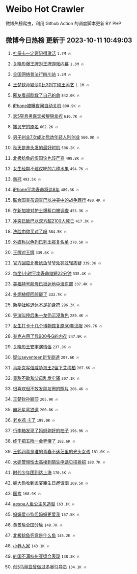 # Weibo Hot Crawler 



微博热榜爬虫，利用 Github Action 的调度脚本更新 BY PHP 


## 微博今日热榜 更新于 2023-10-11 10:49:03 
1. [社保卡一定要记得激活](https://s.weibo.com/weibo?q=%23%E7%A4%BE%E4%BF%9D%E5%8D%A1%E4%B8%80%E5%AE%9A%E8%A6%81%E8%AE%B0%E5%BE%97%E6%BF%80%E6%B4%BB%23&t=31&band_rank=1&Refer=top) `1.7M 🔥` 

1. [关晓彤爆王牌对王牌游戏内幕](https://s.weibo.com/weibo?q=%23%E5%85%B3%E6%99%93%E5%BD%A4%E7%88%86%E7%8E%8B%E7%89%8C%E5%AF%B9%E7%8E%8B%E7%89%8C%E6%B8%B8%E6%88%8F%E5%86%85%E5%B9%95%23&t=31&band_rank=2&Refer=top) `1.3M 🔥` 

1. [全国网络普法行四川站](https://s.weibo.com/weibo?q=%23%E5%85%A8%E5%9B%BD%E7%BD%91%E7%BB%9C%E6%99%AE%E6%B3%95%E8%A1%8C%E5%9B%9B%E5%B7%9D%E7%AB%99%23&t=31&band_rank=3&Refer=top) `1.2M 🔥` 

1. [王楚钦孙颖莎0比3刘丁硕王添艺](https://s.weibo.com/weibo?q=%23%E7%8E%8B%E6%A5%9A%E9%92%A6%E5%AD%99%E9%A2%96%E8%8E%8E0%E6%AF%943%E5%88%98%E4%B8%81%E7%A1%95%E7%8E%8B%E6%B7%BB%E8%89%BA%23&t=31&band_rank=4&Refer=top) `1.1M 🔥` 

1. [网友看部剧救了自己的命](https://s.weibo.com/weibo?q=%23%E7%BD%91%E5%8F%8B%E7%9C%8B%E9%83%A8%E5%89%A7%E6%95%91%E4%BA%86%E8%87%AA%E5%B7%B1%E7%9A%84%E5%91%BD%23&t=31&band_rank=5&Refer=top) `842.0K 🔥` 

1. [iPhone被曝夜间自动关机](https://s.weibo.com/weibo?q=%23iPhone%E8%A2%AB%E6%9B%9D%E5%A4%9C%E9%97%B4%E8%87%AA%E5%8A%A8%E5%85%B3%E6%9C%BA%23&t=31&band_rank=6&Refer=top) `800.9K 🔥` 

1. [恋5窒息男嘉宾被狠狠拿捏](https://s.weibo.com/weibo?q=%23%E6%81%8B5%E7%AA%92%E6%81%AF%E7%94%B7%E5%98%89%E5%AE%BE%E8%A2%AB%E7%8B%A0%E7%8B%A0%E6%8B%BF%E6%8D%8F%23&t=31&band_rank=7&Refer=top) `610.7K 🔥` 

1. [撒贝宁的原名](https://s.weibo.com/weibo?q=%23%E6%92%92%E8%B4%9D%E5%AE%81%E7%9A%84%E5%8E%9F%E5%90%8D%23&t=31&band_rank=8&Refer=top) `602.2K 🔥` 

1. [男子创业7次成功后劝年轻人别创业](https://s.weibo.com/weibo?q=%23%E7%94%B7%E5%AD%90%E5%88%9B%E4%B8%9A7%E6%AC%A1%E6%88%90%E5%8A%9F%E5%90%8E%E5%8A%9D%E5%B9%B4%E8%BD%BB%E4%BA%BA%E5%88%AB%E5%88%9B%E4%B8%9A%23&t=31&band_rank=9&Refer=top) `560.0K 🔥` 

1. [秋天是养头发的最好时机](https://s.weibo.com/weibo?q=%23%E7%A7%8B%E5%A4%A9%E6%98%AF%E5%85%BB%E5%A4%B4%E5%8F%91%E7%9A%84%E6%9C%80%E5%A5%BD%E6%97%B6%E6%9C%BA%23&t=31&band_rank=10&Refer=top) `506.2K 🔥` 

1. [北极鲶鱼的恨国论也该严查](https://s.weibo.com/weibo?q=%23%E5%8C%97%E6%9E%81%E9%B2%B6%E9%B1%BC%E7%9A%84%E6%81%A8%E5%9B%BD%E8%AE%BA%E4%B9%9F%E8%AF%A5%E4%B8%A5%E6%9F%A5%23&t=31&band_rank=11&Refer=top) `499.8K 🔥` 

1. [女生经期不建议吃的六种水果](https://s.weibo.com/weibo?q=%23%E5%A5%B3%E7%94%9F%E7%BB%8F%E6%9C%9F%E4%B8%8D%E5%BB%BA%E8%AE%AE%E5%90%83%E7%9A%84%E5%85%AD%E7%A7%8D%E6%B0%B4%E6%9E%9C%23&t=31&band_rank=12&Refer=top) `494.7K 🔥` 

1. [新冠](https://s.weibo.com/weibo?q=%E6%96%B0%E5%86%A0&t=31&band_rank=13&Refer=top) `493.5K 🔥` 

1. [iPhone平均寿命将达8年](https://s.weibo.com/weibo?q=%23iPhone%E5%B9%B3%E5%9D%87%E5%AF%BF%E5%91%BD%E5%B0%86%E8%BE%BE8%E5%B9%B4%23&t=31&band_rank=14&Refer=top) `489.3K 🔥` 

1. [联合国宣布调查巴以冲突中的战争罪行](https://s.weibo.com/weibo?q=%23%E8%81%94%E5%90%88%E5%9B%BD%E5%AE%A3%E5%B8%83%E8%B0%83%E6%9F%A5%E5%B7%B4%E4%BB%A5%E5%86%B2%E7%AA%81%E4%B8%AD%E7%9A%84%E6%88%98%E4%BA%89%E7%BD%AA%E8%A1%8C%23&t=31&band_rank=15&Refer=top) `480.4K 🔥` 

1. [在新加坡对护士爆粗口被调查](https://s.weibo.com/weibo?q=%23%E5%9C%A8%E6%96%B0%E5%8A%A0%E5%9D%A1%E5%AF%B9%E6%8A%A4%E5%A3%AB%E7%88%86%E7%B2%97%E5%8F%A3%E8%A2%AB%E8%B0%83%E6%9F%A5%23&t=31&band_rank=16&Refer=top) `455.3K 🔥` 

1. [冲突已致巴以双方超2100人死亡](https://s.weibo.com/weibo?q=%23%E5%86%B2%E7%AA%81%E5%B7%B2%E8%87%B4%E5%B7%B4%E4%BB%A5%E5%8F%8C%E6%96%B9%E8%B6%852100%E4%BA%BA%E6%AD%BB%E4%BA%A1%23&t=31&band_rank=17&Refer=top) `417.3K 🔥` 

1. [洗脸巾你买对了吗](https://s.weibo.com/weibo?q=%23%E6%B4%97%E8%84%B8%E5%B7%BE%E4%BD%A0%E4%B9%B0%E5%AF%B9%E4%BA%86%E5%90%97%23&t=31&band_rank=18&Refer=top) `384.5K 🔥` 

1. [外媒称以色列已列出报复名单](https://s.weibo.com/weibo?q=%23%E5%A4%96%E5%AA%92%E7%A7%B0%E4%BB%A5%E8%89%B2%E5%88%97%E5%B7%B2%E5%88%97%E5%87%BA%E6%8A%A5%E5%A4%8D%E5%90%8D%E5%8D%95%23&t=31&band_rank=19&Refer=top) `370.5K 🔥` 

1. [王牌对王牌](https://s.weibo.com/weibo?q=%E7%8E%8B%E7%89%8C%E5%AF%B9%E7%8E%8B%E7%89%8C&t=31&band_rank=20&Refer=top) `339.8K 🔥` 

1. [官方回应北极鲶鱼爷爷处罚过轻质疑](https://s.weibo.com/weibo?q=%23%E5%AE%98%E6%96%B9%E5%9B%9E%E5%BA%94%E5%8C%97%E6%9E%81%E9%B2%B6%E9%B1%BC%E7%88%B7%E7%88%B7%E5%A4%84%E7%BD%9A%E8%BF%87%E8%BD%BB%E8%B4%A8%E7%96%91%23&t=31&band_rank=21&Refer=top) `339.3K 🔥` 

1. [每坐1小时平均寿命缩短22分钟](https://s.weibo.com/weibo?q=%23%E6%AF%8F%E5%9D%901%E5%B0%8F%E6%97%B6%E5%B9%B3%E5%9D%87%E5%AF%BF%E5%91%BD%E7%BC%A9%E7%9F%AD22%E5%88%86%E9%92%9F%23&t=31&band_rank=22&Refer=top) `338.4K 🔥` 

1. [美福特号航母已抵达地中海东部](https://s.weibo.com/weibo?q=%23%E7%BE%8E%E7%A6%8F%E7%89%B9%E5%8F%B7%E8%88%AA%E6%AF%8D%E5%B7%B2%E6%8A%B5%E8%BE%BE%E5%9C%B0%E4%B8%AD%E6%B5%B7%E4%B8%9C%E9%83%A8%23&t=31&band_rank=23&Refer=top) `337.4K 🔥` 

1. [朴炯植瘦回颜巅了](https://s.weibo.com/weibo?q=%23%E6%9C%B4%E7%82%AF%E6%A4%8D%E7%98%A6%E5%9B%9E%E9%A2%9C%E5%B7%85%E4%BA%86%23&t=31&band_rank=24&Refer=top) `333.7K 🔥` 

1. [新华社称退休不是护身符](https://s.weibo.com/weibo?q=%23%E6%96%B0%E5%8D%8E%E7%A4%BE%E7%A7%B0%E9%80%80%E4%BC%91%E4%B8%8D%E6%98%AF%E6%8A%A4%E8%BA%AB%E7%AC%A6%23&t=31&band_rank=25&Refer=top) `296.3K 🔥` 

1. [导演叫停后朱一龙仍沉浸角色](https://s.weibo.com/weibo?q=%23%E5%AF%BC%E6%BC%94%E5%8F%AB%E5%81%9C%E5%90%8E%E6%9C%B1%E4%B8%80%E9%BE%99%E4%BB%8D%E6%B2%89%E6%B5%B8%E8%A7%92%E8%89%B2%23&t=31&band_rank=26&Refer=top) `289.4K 🔥` 

1. [女生打卡十几个博物馆复原50套汉服](https://s.weibo.com/weibo?q=%23%E5%A5%B3%E7%94%9F%E6%89%93%E5%8D%A1%E5%8D%81%E5%87%A0%E4%B8%AA%E5%8D%9A%E7%89%A9%E9%A6%86%E5%A4%8D%E5%8E%9F50%E5%A5%97%E6%B1%89%E6%9C%8D%23&t=31&band_rank=27&Refer=top) `269.7K 🔥` 

1. [夸克占用了我900多G的内存](https://s.weibo.com/weibo?q=%23%E5%A4%B8%E5%85%8B%E5%8D%A0%E7%94%A8%E4%BA%86%E6%88%91900%E5%A4%9AG%E7%9A%84%E5%86%85%E5%AD%98%23&t=31&band_rank=28&Refer=top) `247.9K 🔥` 

1. [关晓彤王安宇演情侣](https://s.weibo.com/weibo?q=%23%E5%85%B3%E6%99%93%E5%BD%A4%E7%8E%8B%E5%AE%89%E5%AE%87%E6%BC%94%E6%83%85%E4%BE%A3%23&t=31&band_rank=29&Refer=top) `237.8K 🔥` 

1. [疑似seventeen新专剧透](https://s.weibo.com/weibo?q=%23%E7%96%91%E4%BC%BCseventeen%E6%96%B0%E4%B8%93%E5%89%A7%E9%80%8F%23&t=31&band_rank=30&Refer=top) `207.6K 🔥` 

1. [马斯克写信威胁海王2留下艾梅柏](https://s.weibo.com/weibo?q=%23%E9%A9%AC%E6%96%AF%E5%85%8B%E5%86%99%E4%BF%A1%E5%A8%81%E8%83%81%E6%B5%B7%E7%8E%8B2%E7%95%99%E4%B8%8B%E8%89%BE%E6%A2%85%E6%9F%8F%23&t=31&band_rank=31&Refer=top) `207.6K 🔥` 

1. [景甜不敢和父母乱发牢骚](https://s.weibo.com/weibo?q=%23%E6%99%AF%E7%94%9C%E4%B8%8D%E6%95%A2%E5%92%8C%E7%88%B6%E6%AF%8D%E4%B9%B1%E5%8F%91%E7%89%A2%E9%AA%9A%23&t=31&band_rank=32&Refer=top) `207.1K 🔥` 

1. [很喜欢但不敢发朋友圈的照片](https://s.weibo.com/weibo?q=%23%E5%BE%88%E5%96%9C%E6%AC%A2%E4%BD%86%E4%B8%8D%E6%95%A2%E5%8F%91%E6%9C%8B%E5%8F%8B%E5%9C%88%E7%9A%84%E7%85%A7%E7%89%87%23&t=31&band_rank=33&Refer=top) `206.4K 🔥` 

1. [王楚钦孙颖莎](https://s.weibo.com/weibo?q=%E7%8E%8B%E6%A5%9A%E9%92%A6%E5%AD%99%E9%A2%96%E8%8E%8E&t=31&band_rank=34&Refer=top) `205.9K 🔥` 

1. [崩坏星穹铁道](https://s.weibo.com/weibo?q=%23%E5%B4%A9%E5%9D%8F%E6%98%9F%E7%A9%B9%E9%93%81%E9%81%93%23&t=31&band_rank=35&Refer=top) `200.8K 🔥` 

1. [老乡鸡 卡了](https://s.weibo.com/weibo?q=%E8%80%81%E4%B9%A1%E9%B8%A1%20%E5%8D%A1%E4%BA%86&t=31&band_rank=36&Refer=top) `199.0K 🔥` 

1. [行李箱发现了妈妈剥好的柚子](https://s.weibo.com/weibo?q=%23%E8%A1%8C%E6%9D%8E%E7%AE%B1%E5%8F%91%E7%8E%B0%E4%BA%86%E5%A6%88%E5%A6%88%E5%89%A5%E5%A5%BD%E7%9A%84%E6%9F%9A%E5%AD%90%23&t=31&band_rank=37&Refer=top) `196.9K 🔥` 

1. [终于把五险一金弄懂了](https://s.weibo.com/weibo?q=%E7%BB%88%E4%BA%8E%E6%8A%8A%E4%BA%94%E9%99%A9%E4%B8%80%E9%87%91%E5%BC%84%E6%87%82%E4%BA%86&t=31&band_rank=38&Refer=top) `182.6K 🔥` 

1. [王鹤润竟是谁的青春不迷茫里的光头女孩](https://s.weibo.com/weibo?q=%23%E7%8E%8B%E9%B9%A4%E6%B6%A6%E7%AB%9F%E6%98%AF%E8%B0%81%E7%9A%84%E9%9D%92%E6%98%A5%E4%B8%8D%E8%BF%B7%E8%8C%AB%E9%87%8C%E7%9A%84%E5%85%89%E5%A4%B4%E5%A5%B3%E5%AD%A9%23&t=31&band_rank=39&Refer=top) `181.0K 🔥` 

1. [大姐警惕性太高接到陌生电话见招拆招](https://s.weibo.com/weibo?q=%23%E5%A4%A7%E5%A7%90%E8%AD%A6%E6%83%95%E6%80%A7%E5%A4%AA%E9%AB%98%E6%8E%A5%E5%88%B0%E9%99%8C%E7%94%9F%E7%94%B5%E8%AF%9D%E8%A7%81%E6%8B%9B%E6%8B%86%E6%8B%9B%23&t=31&band_rank=40&Refer=top) `180.7K 🔥` 

1. [时代少年团到达上海](https://s.weibo.com/weibo?q=%23%E6%97%B6%E4%BB%A3%E5%B0%91%E5%B9%B4%E5%9B%A2%E5%88%B0%E8%BE%BE%E4%B8%8A%E6%B5%B7%23&t=31&band_rank=41&Refer=top) `170.5K 🔥` 

1. [魏大勋收到孟宴臣生日邀请函](https://s.weibo.com/weibo?q=%23%E9%AD%8F%E5%A4%A7%E5%8B%8B%E6%94%B6%E5%88%B0%E5%AD%9F%E5%AE%B4%E8%87%A3%E7%94%9F%E6%97%A5%E9%82%80%E8%AF%B7%E5%87%BD%23&t=31&band_rank=42&Refer=top) `169.5K 🔥` 

1. [国考](https://s.weibo.com/weibo?q=%E5%9B%BD%E8%80%83&t=31&band_rank=43&Refer=top) `168.9K 🔥` 

1. [aespa人鱼公主风造型](https://s.weibo.com/weibo?q=%23aespa%E4%BA%BA%E9%B1%BC%E5%85%AC%E4%B8%BB%E9%A3%8E%E9%80%A0%E5%9E%8B%23&t=31&band_rank=44&Refer=top) `163.1K 🔥` 

1. [妈妈爱小狗但妈妈更爱我](https://s.weibo.com/weibo?q=%E5%A6%88%E5%A6%88%E7%88%B1%E5%B0%8F%E7%8B%97%E4%BD%86%E5%A6%88%E5%A6%88%E6%9B%B4%E7%88%B1%E6%88%91&t=31&band_rank=45&Refer=top) `157.5K 🔥` 

1. [黄景瑜全国分瑜](https://s.weibo.com/weibo?q=%23%E9%BB%84%E6%99%AF%E7%91%9C%E5%85%A8%E5%9B%BD%E5%88%86%E7%91%9C%23&t=31&band_rank=46&Refer=top) `148.7K 🔥` 

1. [北极鲶鱼究竟是什么鱼](https://s.weibo.com/weibo?q=%23%E5%8C%97%E6%9E%81%E9%B2%B6%E9%B1%BC%E7%A9%B6%E7%AB%9F%E6%98%AF%E4%BB%80%E4%B9%88%E9%B1%BC%23&t=31&band_rank=47&Refer=top) `145.2K 🔥` 

1. [小巷人家](https://s.weibo.com/weibo?q=%E5%B0%8F%E5%B7%B7%E4%BA%BA%E5%AE%B6&t=31&band_rank=48&Refer=top) `143.1K 🔥` 

1. [韩国不满杭州亚运会表现](https://s.weibo.com/weibo?q=%23%E9%9F%A9%E5%9B%BD%E4%B8%8D%E6%BB%A1%E6%9D%AD%E5%B7%9E%E4%BA%9A%E8%BF%90%E4%BC%9A%E8%A1%A8%E7%8E%B0%23&t=31&band_rank=49&Refer=top) `138.3K 🔥` 

1. [创5马丽亚曾做过冬奥引导员](https://s.weibo.com/weibo?q=%23%E5%88%9B5%E9%A9%AC%E4%B8%BD%E4%BA%9A%E6%9B%BE%E5%81%9A%E8%BF%87%E5%86%AC%E5%A5%A5%E5%BC%95%E5%AF%BC%E5%91%98%23&t=31&band_rank=50&Refer=top) `134.1K 🔥` 

